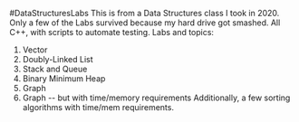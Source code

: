 #DataStructuresLabs
This is from a Data Structures class I took in 2020. 
Only a few of the Labs survived because my hard drive got smashed.
All C++, with scripts to automate testing.
Labs and topics:
1. Vector
2. Doubly-Linked List
3. Stack and Queue
7. Binary Minimum Heap
10. Graph
11. Graph -- but with time/memory requirements
Additionally, a few sorting algorithms with time/mem requirements.
